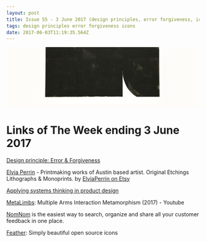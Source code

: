 ```yaml
---
layout: post
title: Issue 55 - 3 June 2017 (design principles, error forgiveness, icons)
tags: design principles error forgiveness icons
date: 2017-06-03T11:19:35.564Z
---
```

![Design principle: Error &amp; Forgiveness](/assets/uploads/issue-55.png "Design principle: Error &amp; Forgiveness")

# Links of The Week ending 3 June 2017

<a href="https://uxplanet.org/design-principle-error-forgiveness-1495f7471113" target="_blank">Design principle: Error &amp; Forgiveness</a>

<a href="http://elviaperrin.com" target="_blank">Elvia Perrin</a> - Printmaking works of Austin based artist. Original Etchings Lithographs &amp; Monoprints. by <a href="https://www.etsy.com/shop/ElviaPerrin">ElviaPerrin on Etsy</a>

<a href="https://blog.intercom.com/applying-systems-thinking-in-product-design" target="_blank">Applying systems thinking in product design</a>

<a href="https://www.youtube.com/watch?v=sKjAp0iZ7dc" target="_blank">MetaLimbs</a>: Multiple Arms Interaction Metamorphism (2017) - Youtube

<a href="https://nomnom.it/" target="_blank">NomNom</a> is the easiest way to search, organize and share all your customer feedback in one place.

<a href="https://feather.netlify.com" target="_blank">Feather</a>: Simply beautiful open source icons